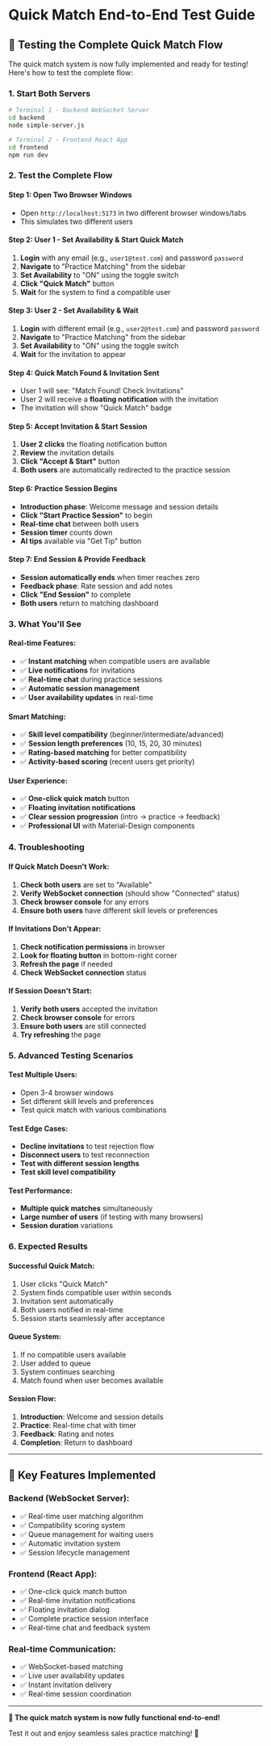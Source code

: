 # Quick Match End-to-End Test Guide

## 🚀 Testing the Complete Quick Match Flow

The quick match system is now fully implemented and ready for testing! Here's how to test the complete flow:

### 1. **Start Both Servers**
```bash
# Terminal 1 - Backend WebSocket Server
cd backend
node simple-server.js

# Terminal 2 - Frontend React App
cd frontend
npm run dev
```

### 2. **Test the Complete Flow**

#### **Step 1: Open Two Browser Windows**
- Open `http://localhost:5173` in two different browser windows/tabs
- This simulates two different users

#### **Step 2: User 1 - Set Availability & Start Quick Match**
1. **Login** with any email (e.g., `user1@test.com`) and password `password`
2. **Navigate** to "Practice Matching" from the sidebar
3. **Set Availability** to "ON" using the toggle switch
4. **Click "Quick Match"** button
5. **Wait** for the system to find a compatible user

#### **Step 3: User 2 - Set Availability & Wait**
1. **Login** with different email (e.g., `user2@test.com`) and password `password`
2. **Navigate** to "Practice Matching" from the sidebar
3. **Set Availability** to "ON" using the toggle switch
4. **Wait** for the invitation to appear

#### **Step 4: Quick Match Found & Invitation Sent**
- User 1 will see: "Match Found! Check Invitations"
- User 2 will receive a **floating notification** with the invitation
- The invitation will show "Quick Match" badge

#### **Step 5: Accept Invitation & Start Session**
1. **User 2 clicks** the floating notification button
2. **Review** the invitation details
3. **Click "Accept & Start"** button
4. **Both users** are automatically redirected to the practice session

#### **Step 6: Practice Session Begins**
- **Introduction phase**: Welcome message and session details
- **Click "Start Practice Session"** to begin
- **Real-time chat** between both users
- **Session timer** counts down
- **AI tips** available via "Get Tip" button

#### **Step 7: End Session & Provide Feedback**
- **Session automatically ends** when timer reaches zero
- **Feedback phase**: Rate session and add notes
- **Click "End Session"** to complete
- **Both users** return to matching dashboard

### 3. **What You'll See**

#### **Real-time Features:**
- ✅ **Instant matching** when compatible users are available
- ✅ **Live notifications** for invitations
- ✅ **Real-time chat** during practice sessions
- ✅ **Automatic session management**
- ✅ **User availability updates** in real-time

#### **Smart Matching:**
- ✅ **Skill level compatibility** (beginner/intermediate/advanced)
- ✅ **Session length preferences** (10, 15, 20, 30 minutes)
- ✅ **Rating-based matching** for better compatibility
- ✅ **Activity-based scoring** (recent users get priority)

#### **User Experience:**
- ✅ **One-click quick match** button
- ✅ **Floating invitation notifications**
- ✅ **Clear session progression** (intro → practice → feedback)
- ✅ **Professional UI** with Material-Design components

### 4. **Troubleshooting**

#### **If Quick Match Doesn't Work:**
1. **Check both users** are set to "Available"
2. **Verify WebSocket connection** (should show "Connected" status)
3. **Check browser console** for any errors
4. **Ensure both users** have different skill levels or preferences

#### **If Invitations Don't Appear:**
1. **Check notification permissions** in browser
2. **Look for floating button** in bottom-right corner
3. **Refresh the page** if needed
4. **Check WebSocket connection** status

#### **If Session Doesn't Start:**
1. **Verify both users** accepted the invitation
2. **Check browser console** for errors
3. **Ensure both users** are still connected
4. **Try refreshing** the page

### 5. **Advanced Testing Scenarios**

#### **Test Multiple Users:**
- Open 3-4 browser windows
- Set different skill levels and preferences
- Test quick match with various combinations

#### **Test Edge Cases:**
- **Decline invitations** to test rejection flow
- **Disconnect users** to test reconnection
- **Test with different session lengths**
- **Test skill level compatibility**

#### **Test Performance:**
- **Multiple quick matches** simultaneously
- **Large number of users** (if testing with many browsers)
- **Session duration** variations

### 6. **Expected Results**

#### **Successful Quick Match:**
1. User clicks "Quick Match"
2. System finds compatible user within seconds
3. Invitation sent automatically
4. Both users notified in real-time
5. Session starts seamlessly after acceptance

#### **Queue System:**
1. If no compatible users available
2. User added to queue
3. System continues searching
4. Match found when user becomes available

#### **Session Flow:**
1. **Introduction**: Welcome and session details
2. **Practice**: Real-time chat with timer
3. **Feedback**: Rating and notes
4. **Completion**: Return to dashboard

---

## 🎯 **Key Features Implemented**

### **Backend (WebSocket Server):**
- ✅ Real-time user matching algorithm
- ✅ Compatibility scoring system
- ✅ Queue management for waiting users
- ✅ Automatic invitation system
- ✅ Session lifecycle management

### **Frontend (React App):**
- ✅ One-click quick match button
- ✅ Real-time invitation notifications
- ✅ Floating invitation dialog
- ✅ Complete practice session interface
- ✅ Real-time chat and feedback system

### **Real-time Communication:**
- ✅ WebSocket-based matching
- ✅ Live user availability updates
- ✅ Instant invitation delivery
- ✅ Real-time session coordination

---

**🎉 The quick match system is now fully functional end-to-end!**

Test it out and enjoy seamless sales practice matching! 🚀
